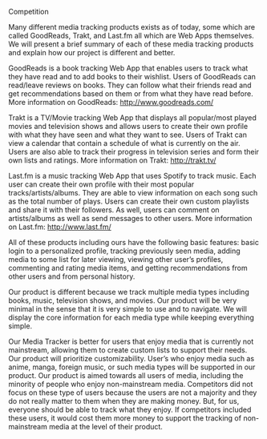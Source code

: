 Competition

Many different media tracking products exists as of today, some which are called GoodReads, Trakt, and Last.fm all which are Web Apps themselves. We will present a brief summary of each of these media tracking products and explain how our project is different and better. 

GoodReads is a book tracking Web App that enables users to track what they have read and to add books to their wishlist. Users of GoodReads can read/leave reviews on books. They can follow what their friends read and get recommendations based on them or from what they have read before. More information on GoodReads: http://www.goodreads.com/ 

Trakt is a TV/Movie tracking Web App that displays all popular/most played movies and television shows and allows users to create their own profile with what they have seen and what they want to see. Users of Trakt can view a calendar that contain a schedule of what is currently on the air. Users are also able to track their progress in television series and form their own lists and ratings. More information on Trakt: http://trakt.tv/ 

Last.fm is a music tracking Web App that uses Spotify to track music. Each user can create their own profile with their most popular tracks/artists/albums. They are able to view information on each song such as the total number of plays. Users can create their own custom playlists and share it with their followers. As well, users can comment on artists/albums as well as send messages to other users. More information on Last.fm: http://www.last.fm/
 
All of these products including ours have the following basic features: basic login to a personalized profile, tracking previously seen media, adding media to some list for later viewing, viewing other user’s profiles, commenting and rating media items, and getting recommendations from other users and from personal history.

Our product is different because we track multiple media types including books, music, television shows, and movies. Our product will be very minimal in the sense that it is very simple to use and to navigate. We will display the core information for each media type while keeping everything simple. 

Our Media Tracker is better for users that enjoy media that is currently not mainstream, allowing them to create custom lists to support their needs. Our product will prioritize customizability. User’s who enjoy media such as anime, manga, foreign music, or such media types will be supported in our product. Our product is aimed towards all users of media, including the minority of people who enjoy non-mainstream media. Competitors did not focus on these type of users because the users are not a majority and they do not really matter to them when they are making money. But, for us, everyone should be able to track what they enjoy. If competitors included these users, it would cost them more money to support the tracking of non-mainstream media at the level of their product.
